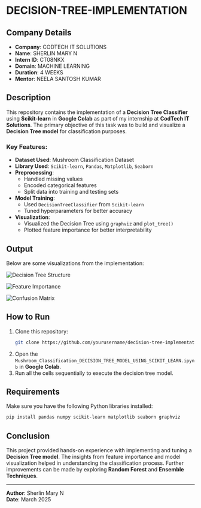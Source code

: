 # DECISION-TREE-IMPLEMENTATION

## Company Details

- **Company**: CODTECH IT SOLUTIONS  
- **Name**: SHERLIN MARY N  
- **Intern ID**: CT08NKX  
- **Domain**: MACHINE LEARNING  
- **Duration**: 4 WEEKS  
- **Mentor**: NEELA SANTOSH KUMAR  

## Description

This repository contains the implementation of a **Decision Tree Classifier** using **Scikit-learn** in **Google Colab** as part of my internship at **CodTech IT Solutions**. The primary objective of this task was to build and visualize a **Decision Tree model** for classification purposes.

### Key Features:
- **Dataset Used**: Mushroom Classification Dataset
- **Library Used**: `Scikit-learn`, `Pandas`, `Matplotlib`, `Seaborn`
- **Preprocessing**:
  - Handled missing values
  - Encoded categorical features
  - Split data into training and testing sets
- **Model Training**:
  - Used `DecisionTreeClassifier` from `Scikit-learn`
  - Tuned hyperparameters for better accuracy
- **Visualization**:
  - Visualized the Decision Tree using `graphviz` and `plot_tree()`
  - Plotted feature importance for better interpretability

## Output

Below are some visualizations from the implementation:

![Decision Tree Structure](https://github.com/user-attachments/assets/48c38957-9b98-432b-8c19-fd321e9dc2ac)

![Feature Importance](https://github.com/user-attachments/assets/f8688511-0a1e-4141-8219-7e96b8aa11d0)

![Confusion Matrix](https://github.com/user-attachments/assets/aa21349a-2505-48ff-8c86-d48d3037ea95)

## How to Run

1. Clone this repository:
   ```bash
   git clone https://github.com/yourusername/decision-tree-implementation.git
   ```
2. Open the `Mushroom_Classification_DECISION_TREE_MODEL_USING_SCIKIT_LEARN.ipynb` in **Google Colab**.
3. Run all the cells sequentially to execute the decision tree model.

## Requirements

Make sure you have the following Python libraries installed:
```bash
pip install pandas numpy scikit-learn matplotlib seaborn graphviz
```

## Conclusion

This project provided hands-on experience with implementing and tuning a **Decision Tree model**. The insights from feature importance and model visualization helped in understanding the classification process. Further improvements can be made by exploring **Random Forest** and **Ensemble Techniques**.

---

**Author**: Sherlin Mary N  
**Date**: March 2025
